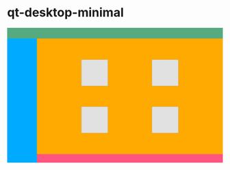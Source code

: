 # qt-desktop-minimal

![screenshoot](https://github.com/liefyuan/qt-desktop/blob/main/screenshot.png)
